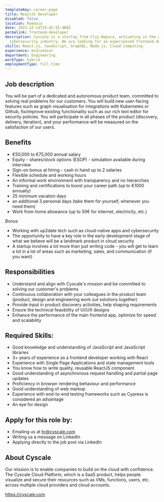 ```yaml
---
templateKey: career-page
title: ReactJS Developer
disabled: false
location: Romania
date: 2021-12-14T15:42:55.900Z
permalink: frontend-developer
description: Cyscale is a startup from Cluj-Napoca, activating in the cloud
  cybersecurity industry. We are looking for an experienced frontend developer.
skills: React.js, JavaScript, GraphQL, Node.js, Cloud Computing.
experience: mid/senior
department: Engineering
workType: hybrid
employmentType: full-time
---
```

## Job description

You will be part of a dedicated and autonomous product team, committed to solving real problems for our customers. You will build new user-facing features such as graph visualisation for integrations with Kubernetes or Github, fix/improve existing functionality such as our rich text editor for security policies. You will participate in all phases of the product (discovery, delivery, iteration), and your performance will be measured on the satisfaction of our users.

## Benefits

* €50,000 to €75,000 annual salary
* Equity - shares/stock options (ESOP) - simulation available during interview
* Sign-on bonus at hiring - cash in hand up to 2 salaries
* Flexible schedule and working hours
* An informal work environment with transparency and no hierarchies
* Training and certifications to boost your career path (up to €1000 annually)
* 25 minimum vacation days
* an additional 3 personal days (take them for yourself, whenever you need them)
* Work from home allowance (up to 50€ for internet, electricity, etc.)

_Bonus_

* Working with up2date tech such as cloud-native apps and cybersecurity
* The opportunity to have a key role in the early development stage of what we believe will be a landmark product in cloud security
* A startup involves a lot more than just writing code - you will get to learn a lot in a lot of areas such as marketing, sales, and communication (if you want)

## Responsibilities

* Understand and align with Cyscale's mission and be committed to solving our customer's problems
* Continuous collaboration with your colleagues in the product team (product, design and engineering work out solutions together)
* Provide input in product discovery activities, help shaping requirements
* Ensure the technical feasibility of UI/UX designs
* Enhance the performance of the main frontend app, optimize for speed and scalability

## Required Skills:

* Good knowledge and understanding of JavaScript and JavaScript libraries
* 3+ years of experience as a frontend developer working with React
* Experience with Single Page Applications and state management tools
* You know how to write quality, reusable ReactJS component
* Good understanding of asynchronous request handling and partial page updates
* Proficiency in browser rendering behaviour and performance
* Good understanding of web markup
* Experience with end-to-end testing frameworks such as Cypress is considered an advantage
* An eye for design

## Apply for this role by:

* Emailing us at [hr@cyscale.com](mailto:hr@cyscale.com)
* Writing us a message on LinkedIn
* Applying directly to the job post via LinkedIn

## About Cyscale

Our mission is to enable companies to build on the cloud with confidence. The Cyscale Cloud Platform, which is a SaaS product, helps people visualize and secure their resources such as VMs, functions, users, etc. across multiple cloud providers and cloud accounts.

https://cyscale.com